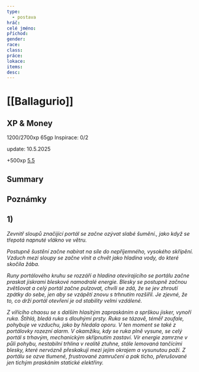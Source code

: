 ```yaml
---
type:
  - postava
hráč: 
celé jméno: 
příchod: 
gender: 
race: 
class: 
práce: 
lokace: 
items: 
desc:
---
```

# [[Ballagurio]]

## XP & Money
1200/2700xp
65gp
Inspirace: 0/2

update: 10.5.2025

+500xp [5.5](https://discord.com/channels/1038480306593861692/1038553687016095875/1370821445730701414)

## Summary

## Poznámky


## 1)
*Zevnitř sloupů značijící portál se začne ozývat slabé šumění., jako když se třepotá napnuté vlákno ve větru.*

*Postupně šustění začne nabírat na síle do nepříjemného, vysokého skřípění. Vzduch mezi sloupy se začne vlnit a chvět jako hladina vody, do které skočila žába.*

*Runy portálového kruhu se rozzáří a hladina otevírajícího se portálu začne praskat jiskrami bleskové namodralé energie. Blesky se postupně začnou zvětšovat a celý portál začne pulzovat, chvíli se zdá, že se jev zhroutí zpátky do sebe, jen aby se vzápětí znovu s trhnutím rozšířil. Je zjevné, že to, co drží portál otevření je od stability velmi vzdálené.*

*Z vířícího chaosu se s dalším hlasitým zapraskáním a sprškou jisker, vynoří ruka. Štíhlá, bledá ruka s dlouhými prsty. Ruka se tázavě, téměř zoufale, pohybuje ve vzduchu, jako by hledala oporu. V ten moment se také z portálovky rozezní alarm.*
*V okamžiku, kdy se ruka plně vysune, se celý portál s trhavým, mechanickým skřípnutím zastaví. Vír energie zamrzne v půli pohybu, nestabilní trhlina v realitě ztuhne, stále lemovaná tančícími blesky, které nervózně přeskakují mezi jejím okrajem a vysunutou paží. Z portálu se ozve tlumené, frustrované zamručení a pak ticho, přerušované jen tichým praskáním statické elektřiny.*


